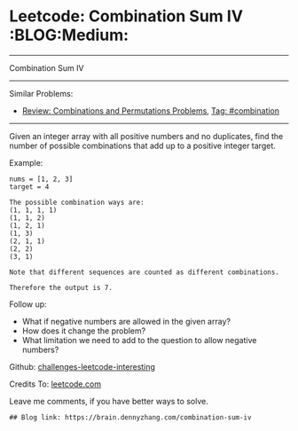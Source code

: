 # Leetcode: Combination Sum IV     :BLOG:Medium:


---

Combination Sum IV  

---

Similar Problems:  
-   [Review: Combinations and Permutations Problems](https://brain.dennyzhang.com/review-combination), [Tag: #combination](https://brain.dennyzhang.com/tag/combination)

---

Given an integer array with all positive numbers and no duplicates, find the number of possible combinations that add up to a positive integer target.  

Example:  

    nums = [1, 2, 3]
    target = 4
    
    The possible combination ways are:
    (1, 1, 1, 1)
    (1, 1, 2)
    (1, 2, 1)
    (1, 3)
    (2, 1, 1)
    (2, 2)
    (3, 1)
    
    Note that different sequences are counted as different combinations.
    
    Therefore the output is 7.

Follow up:  
-   What if negative numbers are allowed in the given array?
-   How does it change the problem?
-   What limitation we need to add to the question to allow negative numbers?

Github: [challenges-leetcode-interesting](https://github.com/DennyZhang/challenges-leetcode-interesting/tree/master/combination-sum-iv)  

Credits To: [leetcode.com](https://leetcode.com/problems/combination-sum-iv/description/)  

Leave me comments, if you have better ways to solve.  

    ## Blog link: https://brain.dennyzhang.com/combination-sum-iv
